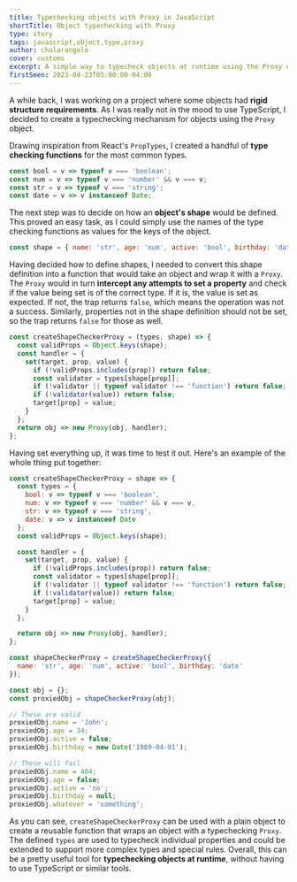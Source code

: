 ```yaml
---
title: Typechecking objects with Proxy in JavaScript
shortTitle: Object typechecking with Proxy
type: story
tags: javascript,object,type,proxy
author: chalarangelo
cover: customs
excerpt: A simple way to typecheck objects at runtime using the Proxy object.
firstSeen: 2023-04-23T05:00:00-04:00
---
```


A while back, I was working on a project where some objects had **rigid structure requirements**. As I was really not in the mood to use TypeScript, I decided to create a typechecking mechanism for objects using the `Proxy` object.

Drawing inspiration from React's `PropTypes`, I created a handful of **type checking functions** for the most common types.

```js
const bool = v => typeof v === 'boolean';
const num = v => typeof v === 'number' && v === v;
const str = v => typeof v === 'string';
const date = v => v instanceof Date;
```

The next step was to decide on how an **object's shape** would be defined. This proved an easy task, as I could simply use the names of the type checking functions as values for the keys of the object.

```js
const shape = { name: 'str', age: 'num', active: 'bool', birthday: 'date' };
```

Having decided how to define shapes, I needed to convert this shape definition into a function that would take an object and wrap it with a `Proxy`. The `Proxy` would in turn **intercept any attempts to set a property** and check if the value being set is of the correct type. If it is, the value is set as expected. If not, the trap returns `false`, which means the operation was not a success. Similarly, properties not in the shape definition should not be set, so the trap returns `false` for those as well.

```js
const createShapeCheckerProxy = (types, shape) => {
  const validProps = Object.keys(shape);
  const handler = {
    set(target, prop, value) {
      if (!validProps.includes(prop)) return false;
      const validator = types[shape[prop]];
      if (!validator || typeof validator !== 'function') return false;
      if (!validator(value)) return false;
      target[prop] = value;
    }
  };
  return obj => new Proxy(obj, handler);
};
```

Having set everything up, it was time to test it out. Here's an example of the whole thing put together:

```js
const createShapeCheckerProxy = shape => {
  const types = {
    bool: v => typeof v === 'boolean',
    num: v => typeof v === 'number' && v === v,
    str: v => typeof v === 'string',
    date: v => v instanceof Date
  };
  const validProps = Object.keys(shape);

  const handler = {
    set(target, prop, value) {
      if (!validProps.includes(prop)) return false;
      const validator = types[shape[prop]];
      if (!validator || typeof validator !== 'function') return false;
      if (!validator(value)) return false;
      target[prop] = value;
    }
  };

  return obj => new Proxy(obj, handler);
};

const shapeCheckerProxy = createShapeCheckerProxy({
  name: 'str', age: 'num', active: 'bool', birthday: 'date'
});

const obj = {};
const proxiedObj = shapeCheckerProxy(obj);

// These are valid
proxiedObj.name = 'John';
proxiedObj.age = 34;
proxiedObj.active = false;
proxiedObj.birthday = new Date('1989-04-01');

// These will fail
proxiedObj.name = 404;
proxiedObj.age = false;
proxiedObj.active = 'no';
proxiedObj.birthday = null;
proxiedObj.whatever = 'something';
```

As you can see, `createShapeCheckerProxy` can be used with a plain object to create a reusable function that wraps an object with a typechecking `Proxy`. The defined `types` are used to typecheck individual properties and could be extended to support more complex types and special rules. Overall, this can be a pretty useful tool for **typechecking objects at runtime**, without having to use TypeScript or similar tools.
